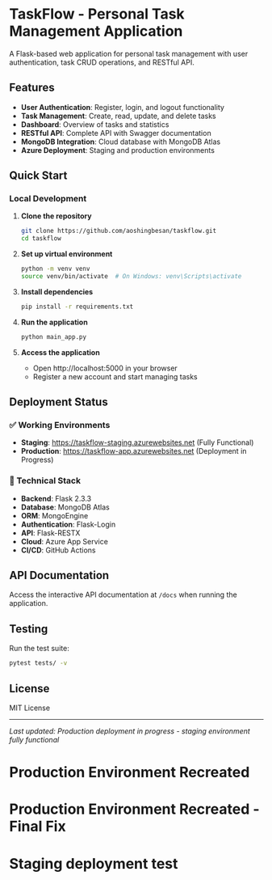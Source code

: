 # TaskFlow - Personal Task Management Application

A Flask-based web application for personal task management with user authentication, task CRUD operations, and RESTful API.

## Features

- **User Authentication**: Register, login, and logout functionality
- **Task Management**: Create, read, update, and delete tasks
- **Dashboard**: Overview of tasks and statistics
- **RESTful API**: Complete API with Swagger documentation
- **MongoDB Integration**: Cloud database with MongoDB Atlas
- **Azure Deployment**: Staging and production environments

## Quick Start

### Local Development

1. **Clone the repository**
   ```bash
   git clone https://github.com/aoshingbesan/taskflow.git
   cd taskflow
   ```

2. **Set up virtual environment**
   ```bash
   python -m venv venv
   source venv/bin/activate  # On Windows: venv\Scripts\activate
   ```

3. **Install dependencies**
   ```bash
   pip install -r requirements.txt
   ```

4. **Run the application**
   ```bash
   python main_app.py
   ```

5. **Access the application**
   - Open http://localhost:5000 in your browser
   - Register a new account and start managing tasks

## Deployment Status

### ✅ Working Environments
- **Staging**: https://taskflow-staging.azurewebsites.net (Fully Functional)
- **Production**: https://taskflow-app.azurewebsites.net (Deployment in Progress)

### 🔧 Technical Stack
- **Backend**: Flask 2.3.3
- **Database**: MongoDB Atlas
- **ORM**: MongoEngine
- **Authentication**: Flask-Login
- **API**: Flask-RESTX
- **Cloud**: Azure App Service
- **CI/CD**: GitHub Actions

## API Documentation

Access the interactive API documentation at `/docs` when running the application.

## Testing

Run the test suite:
```bash
pytest tests/ -v
```

## License

MIT License

---
*Last updated: Production deployment in progress - staging environment fully functional*
# Production Environment Recreated
# Production Environment Recreated - Final Fix
# Staging deployment test

